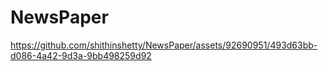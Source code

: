 # NewsPaper





https://github.com/shithinshetty/NewsPaper/assets/92690951/493d63bb-d086-4a42-9d3a-9bb498259d92

